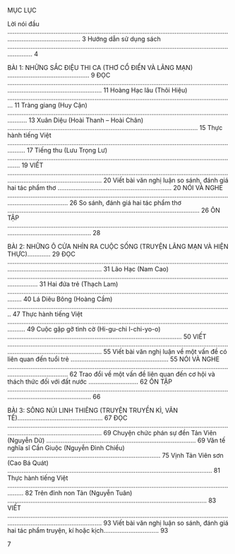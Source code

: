 MỤC LỤC

Lời nói đầu ..................................................................................................................................................................... 3
Hướng dẫn sử dụng sách .......................................................................................................................................... 4

BÀI 1: NHỮNG SẮC ĐIỆU THI CA (THƠ CỔ ĐIỂN VÀ LÃNG MẠN) .............................................. 9
ĐỌC ................................................................................................................................................................................. 11
    Hoàng Hạc lâu (Thôi Hiệu) ............................................................................................................................... 11
    Tràng giang (Huy Cận) ....................................................................................................................................... 13
    Xuân Diệu (Hoài Thanh – Hoài Chân) ........................................................................................................... 15
    Thực hành tiếng Việt ...................................................................................................................................... 17
    Tiếng thu (Lưu Trọng Lư) ................................................................................................................................... 19
VIẾT ................................................................................................................................................................................. 20
    Viết bài văn nghị luận so sánh, đánh giá hai tác phẩm thơ ................................................................ 20
NÓI VÀ NGHE .............................................................................................................................................................. 26
    So sánh, đánh giá hai tác phẩm thơ ............................................................................................................ 26
ÔN TẬP ........................................................................................................................................................................... 28

BÀI 2: NHỮNG Ô CỬA NHÌN RA CUỘC SỐNG (TRUYỆN LÃNG MẠN VÀ HIỆN THỰC)............. 29
ĐỌC ................................................................................................................................................................................. 31
    Lão Hạc (Nam Cao) ............................................................................................................................................. 31
    Hai đứa trẻ (Thạch Lam) .................................................................................................................................... 40
    Lá Diêu Bông (Hoàng Cầm) .............................................................................................................................. 47
    Thực hành tiếng Việt ...................................................................................................................................... 49
    Cuộc gặp gỡ tình cờ (Hi-gu-chi I-chi-yo-o) .................................................................................................. 50
VIẾT ................................................................................................................................................................................. 55
    Viết bài văn nghị luận về một vấn đề có liên quan đến tuổi trẻ ....................................................... 55
NÓI VÀ NGHE .............................................................................................................................................................. 62
    Trao đổi về một vấn đề liên quan đến cơ hội và thách thức đối với đất nước ............................ 62
ÔN TẬP ........................................................................................................................................................................... 66

BÀI 3: SÔNG NÚI LINH THIÊNG (TRUYỆN TRUYỀN KÌ, VĂN TẾ)................................................ 67
ĐỌC ................................................................................................................................................................................. 69
    Chuyện chức phán sự đền Tản Viên (Nguyễn Dữ) .................................................................................... 69
    Văn tế nghĩa sĩ Cần Giuộc (Nguyễn Đình Chiểu) ...................................................................................... 75
    Vịnh Tản Viên sơn (Cao Bá Quát) ................................................................................................................... 81
    Thực hành tiếng Việt ..................................................................................................................................... 82
    Trên đỉnh non Tản (Nguyễn Tuân) ................................................................................................................ 83
VIẾT ................................................................................................................................................................................. 93
    Viết bài văn nghị luận so sánh, đánh giá hai tác phẩm truyện, kí hoặc kịch............................... 93

7